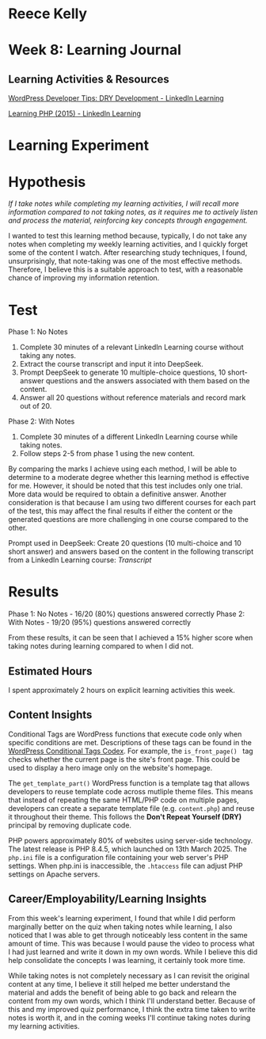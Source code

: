 # Reece Kelly
# Week 8: Learning Journal

## Learning Activities & Resources

[WordPress Developer Tips: DRY Development - LinkedIn Learning](https://www.linkedin.com/learning/wordpress-developer-tips-dry-development/welcome?u=2223545)

[Learning PHP (2015) - LinkedIn Learning](https://www.linkedin.com/learning/learning-php-2/welcome?resume=false&u=2223545)

# Learning Experiment

# Hypothesis
*If I take notes while completing my learning activities, I will recall more information compared to not taking notes, as it requires me to actively listen and process the material, reinforcing key concepts through engagement.*

I wanted to test this learning method because, typically, I do not take any notes when completing my weekly learning activities, and I quickly forget some of the content I watch. After researching study techniques, I found, unsurprisingly, that note-taking was one of the most effective methods. Therefore, I believe this is a suitable approach to test, with a reasonable chance of improving my information retention.

# Test

Phase 1: No Notes
1. Complete 30 minutes of a relevant LinkedIn Learning course without taking any notes.
2. Extract the course transcript and input it into DeepSeek.
3. Prompt DeepSeek to generate 10 multiple-choice questions, 10 short-answer questions and the answers associated with them based on the content.
4. Answer all 20 questions without reference materials and record mark out of 20.

Phase 2: With Notes
1. Complete 30 minutes of a different LinkedIn Learning course while taking notes.
2. Follow steps 2-5 from phase 1 using the new content.

By comparing the marks I achieve using each method, I will be able to determine to a moderate degree whether this learning method is effective for me. However, it should be noted that this test includes only one trial. More data would be required to obtain a definitive answer. Another consideration is that because I am using two different courses for each part of the test, this may affect the final results if either the content or the generated questions are more challenging in one course compared to the other.

Prompt used in DeepSeek:
Create 20 questions (10 multi-choice and 10 short answer) and answers based on the content in the following transcript from a LinkedIn Learning course: *Transcript*

# Results

Phase 1: No Notes   - 16/20 (80%) questions answered correctly
Phase 2: With Notes - 19/20 (95%) questions answered correctly

From these results, it can be seen that I achieved a 15% higher score when taking notes during learning compared to when I did not.

## Estimated Hours

I spent approximately 2 hours on explicit learning activities this week.

## Content Insights

Conditional Tags are WordPress functions that execute code only when specific conditions are met. Descriptions of these tags can be found in the [WordPress Conditional Tags Codex](https://codex.wordpress.org/Conditional_Tags). For example, the `is_front_page() ` tag checks whether the current page is the site's front page. This could be used to display a hero image only on the website's homepage.

The `get_template_part()` WordPress function is a template tag that allows developers to reuse template code across mutliple theme files. This means that instead of repeating the same HTML/PHP code on multiple pages, developers can create a separate template file (e.g. `content.php`) and reuse it throughout their theme. This follows the **Don't Repeat Yourself (DRY)** principal by removing duplicate code.

PHP powers approximately 80% of websites using server-side technology. The latest release is PHP 8.4.5, which launched on 13th March 2025. The `php.ini` file is a configuration file containing your web server's PHP settings. When php.ini is inaccessible, the `.htaccess` file can adjust PHP settings on Apache servers.

## Career/Employability/Learning Insights

From this week's learning experiment, I found that while I did perform marginally better on the quiz when taking notes while learning, I also noticed that I was able to get through noticeably less content in the same amount of time. This was because I would pause the video to process what I had just learned and write it down in my own words. While I believe this did help consolidate the concepts I was learning, it certainly took more time.

While taking notes is not completely necessary as I can revisit the original content at any time, I believe it still helped me better understand the material and adds the benefit of being able to go back and relearn the content from my own words, which I think I'll understand better. Because of this and my improved quiz performance, I think the extra time taken to write notes is worth it, and in the coming weeks I'll continue taking notes during my learning activities.
